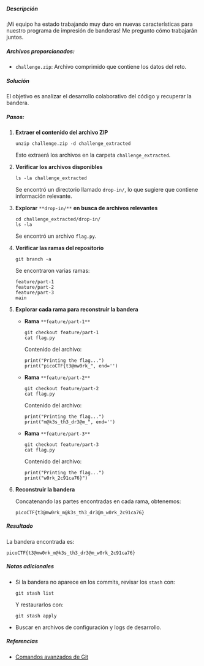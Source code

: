 ##### Descripción

¡Mi equipo ha estado trabajando muy duro en nuevas características para nuestro programa de impresión de banderas! Me pregunto cómo trabajarán juntos.

##### Archivos proporcionados:

- `challenge.zip`: Archivo comprimido que contiene los datos del reto.

##### Solución

El objetivo es analizar el desarrollo colaborativo del código y recuperar la bandera.

##### Pasos:

1. **Extraer el contenido del archivo ZIP**
    
    ```
    unzip challenge.zip -d challenge_extracted
    ```
    
    Esto extraerá los archivos en la carpeta `challenge_extracted`.
    
2. **Verificar los archivos disponibles**
    
    ```
    ls -la challenge_extracted
    ```
    
    Se encontró un directorio llamado `drop-in/`, lo que sugiere que contiene información relevante.
    
3. **Explorar** `**drop-in/**` **en busca de archivos relevantes**
    
    ```
    cd challenge_extracted/drop-in/
    ls -la
    ```
    
    Se encontró un archivo `flag.py`.
    
4. **Verificar las ramas del repositorio**
    
    ```
    git branch -a
    ```
    
    Se encontraron varias ramas:
    
    ```
    feature/part-1
    feature/part-2
    feature/part-3
    main
    ```
    
5. **Explorar cada rama para reconstruir la bandera**
    
    - **Rama** `**feature/part-1**`
        
        ```
        git checkout feature/part-1
        cat flag.py
        ```
        
        Contenido del archivo:
        
        ```
        print("Printing the flag...")
        print("picoCTF{t3@mw0rk_", end='')
        ```
        
    - **Rama** `**feature/part-2**`
        
        ```
        git checkout feature/part-2
        cat flag.py
        ```
        
        Contenido del archivo:
        
        ```
        print("Printing the flag...")
        print("m@k3s_th3_dr3@m_", end='')
        ```
        
    - **Rama** `**feature/part-3**`
        
        ```
        git checkout feature/part-3
        cat flag.py
        ```
        
        Contenido del archivo:
        
        ```
        print("Printing the flag...")
        print("w0rk_2c91ca76}")
        ```
        
6. **Reconstruir la bandera**
    
    Concatenando las partes encontradas en cada rama, obtenemos:
    
    ```
    picoCTF{t3@mw0rk_m@k3s_th3_dr3@m_w0rk_2c91ca76}
    ```
##### Resultado

La bandera encontrada es:

```
picoCTF{t3@mw0rk_m@k3s_th3_dr3@m_w0rk_2c91ca76}
```

##### Notas adicionales

- Si la bandera no aparece en los commits, revisar los `stash` con:
    
    ```
    git stash list
    ```
    
    Y restaurarlos con:
    
    ```
    git stash apply
    ```
    
- Buscar en archivos de configuración y logs de desarrollo.
    
##### Referencias

- [Comandos avanzados de Git](https://git-scm.com/docs)